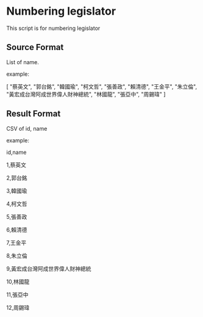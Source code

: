 # Numbering legislator

This script is for numbering legislator

## Source Format

List of name.

example:

[
  "蔡英文",
  "郭台銘",
  "韓國瑜",
  "柯文哲",
  "張善政",
  "賴清德",
  "王金平",
  "朱立倫",
  "黃宏成台灣阿成世界偉人財神總統",
  "林國龍",
  "張亞中",
  "周錫瑋"
]

## Result Format

CSV of id, name

example:

id,name

1,蔡英文

2,郭台銘

3,韓國瑜

4,柯文哲

5,張善政

6,賴清德

7,王金平

8,朱立倫

9,黃宏成台灣阿成世界偉人財神總統

10,林國龍

11,張亞中

12,周錫瑋
